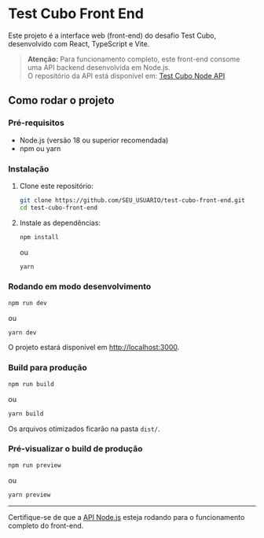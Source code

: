 # Test Cubo Front End

Este projeto é a interface web (front-end) do desafio Test Cubo, desenvolvido com React, TypeScript e Vite.

> **Atenção:** Para funcionamento completo, este front-end consome uma API backend desenvolvida em Node.js.  
> O repositório da API está disponível em: [Test Cubo Node API](https://github.com/archiquito/test-cubo-node-ap)

## Como rodar o projeto

### Pré-requisitos

- Node.js (versão 18 ou superior recomendada)
- npm ou yarn

### Instalação

1. Clone este repositório:
   ```sh
   git clone https://github.com/SEU_USUARIO/test-cubo-front-end.git
   cd test-cubo-front-end
   ```

2. Instale as dependências:
   ```sh
   npm install
   ```
   ou
   ```sh
   yarn
   ```

### Rodando em modo desenvolvimento

```sh
npm run dev
```
ou
```sh
yarn dev
```

O projeto estará disponível em [http://localhost:3000](http://localhost:3000).

### Build para produção

```sh
npm run build
```
ou
```sh
yarn build
```

Os arquivos otimizados ficarão na pasta `dist/`.

### Pré-visualizar o build de produção

```sh
npm run preview
```
ou
```sh
yarn preview
```

---

Certifique-se de que a [API Node.js](https://github.com/archiquito/test-cubo-node-ap) esteja rodando para o funcionamento completo do front-end.